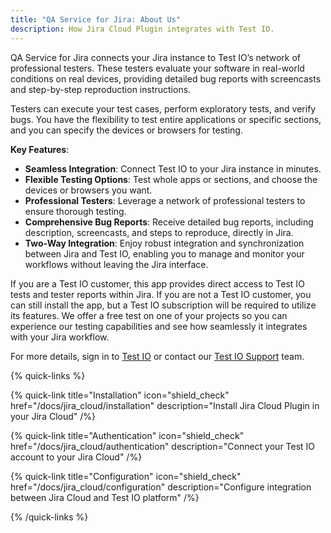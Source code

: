 ```yaml
---
title: "QA Service for Jira: About Us"
description: How Jira Cloud Plugin integrates with Test IO.
---
```


QA Service for Jira connects your Jira instance to Test IO’s network of professional testers. These testers evaluate your software in real-world conditions on real devices, providing detailed bug reports with screencasts and step-by-step reproduction instructions.

Testers can execute your test cases, perform exploratory tests, and verify bugs. You have the flexibility to test entire applications or specific sections, and you can specify the devices or browsers for testing.

**Key Features**:

- **Seamless Integration**: Connect Test IO to your Jira instance in minutes.
- **Flexible Testing Options**: Test whole apps or sections, and choose the devices or browsers you want.
- **Professional Testers**: Leverage a network of professional testers to ensure thorough testing.
- **Comprehensive Bug Reports**: Receive detailed bug reports, including description, screencasts, and steps to reproduce, directly in Jira.
- **Two-Way Integration**: Enjoy robust integration and synchronization between Jira and Test IO, enabling you to manage and monitor your workflows without leaving the Jira interface.

If you are a Test IO customer, this app provides direct access to Test IO tests and tester reports within Jira. If you are not a Test IO customer, you can still install the app, but a Test IO subscription will be required to utilize its features. We offer a free test on one of your projects so you can experience our testing capabilities and see how seamlessly it integrates with your Jira workflow.

For more details, sign in to [Test IO](https://test.io/) or contact our [Test IO Support](mailto:support@test.io) team.

{% quick-links %}

{% quick-link title="Installation" icon="shield_check" href="/docs/jira_cloud/installation" description="Install Jira Cloud Plugin in your Jira Cloud" /%}

{% quick-link title="Authentication" icon="shield_check" href="/docs/jira_cloud/authentication" description="Connect your Test IO account to your Jira Cloud" /%}

{% quick-link title="Configuration" icon="shield_check" href="/docs/jira_cloud/configuration" description="Configure integration between Jira Cloud and Test IO platform" /%}

{% /quick-links %}
